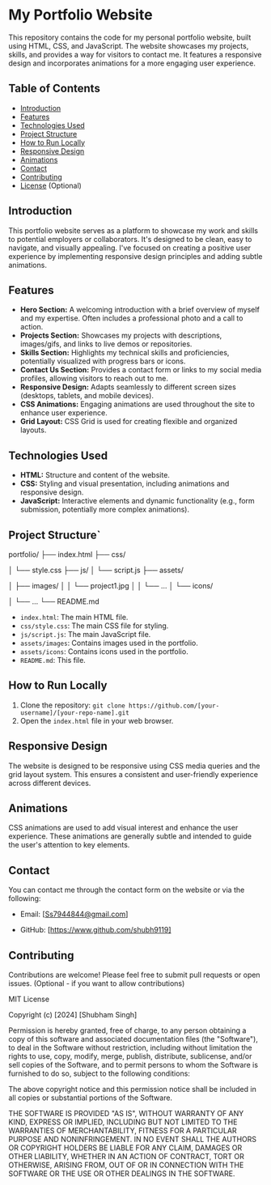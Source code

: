 # My Portfolio Website

This repository contains the code for my personal portfolio website, built using HTML, CSS, and JavaScript.  The website showcases my projects, skills, and provides a way for visitors to contact me. It features a responsive design and incorporates animations for a more engaging user experience.

## Table of Contents

- [Introduction](#introduction)
- [Features](#features)
- [Technologies Used](#technologies-used)
- [Project Structure](#project-structure)
- [How to Run Locally](#how-to-run-locally)
- [Responsive Design](#responsive-design)
- [Animations](#animations)
- [Contact](#contact)
- [Contributing](#contributing)
- [License](#license) (Optional)

## Introduction

This portfolio website serves as a platform to showcase my work and skills to potential employers or collaborators.  It's designed to be clean, easy to navigate, and visually appealing. I've focused on creating a positive user experience by implementing responsive design principles and adding subtle animations.

## Features

* **Hero Section:**  A welcoming introduction with a brief overview of myself and my expertise.  Often includes a professional photo and a call to action.
* **Projects Section:** Showcases my projects with descriptions, images/gifs, and links to live demos or repositories.
* **Skills Section:** Highlights my technical skills and proficiencies, potentially visualized with progress bars or icons.
* **Contact Us Section:**  Provides a contact form or links to my social media profiles, allowing visitors to reach out to me.
* **Responsive Design:** Adapts seamlessly to different screen sizes (desktops, tablets, and mobile devices).
* **CSS Animations:**  Engaging animations are used throughout the site to enhance user experience.
* **Grid Layout:**  CSS Grid is used for creating flexible and organized layouts.

## Technologies Used

* **HTML:**  Structure and content of the website.
* **CSS:** Styling and visual presentation, including animations and responsive design.
* **JavaScript:**  Interactive elements and dynamic functionality (e.g., form submission, potentially more complex animations).

## Project Structure`

portfolio/
├── index.html
├── css/

│   └── style.css
├── js/
│   └── script.js
├── assets/

│   ├── images/
│   │   └── project1.jpg
│   │   └── ...
│   └── icons/

│       └── ...
└── README.md

* `index.html`: The main HTML file.
* `css/style.css`:  The main CSS file for styling.
* `js/script.js`:  The main JavaScript file.
* `assets/images`: Contains images used in the portfolio.
* `assets/icons`: Contains icons used in the portfolio.
* `README.md`: This file.

## How to Run Locally

1. Clone the repository: `git clone https://github.com/[your-username]/[your-repo-name].git`
2. Open the `index.html` file in your web browser.

## Responsive Design

The website is designed to be responsive using CSS media queries and the grid layout system. This ensures a consistent and user-friendly experience across different devices.

## Animations

CSS animations are used to add visual interest and enhance the user experience.  These animations are generally subtle and intended to guide the user's attention to key elements.

## Contact

You can contact me through the contact form on the website or via the following:

* Email: [Ss7944844@gmail.com]

* GitHub: [https://www.github.com/shubh9119]

## Contributing

Contributions are welcome!  Please feel free to submit pull requests or open issues. (Optional - if you want to allow contributions)

MIT License

Copyright (c) [2024] [Shubham Singh]

Permission is hereby granted, free of charge, to any person obtaining a copy
of this software and associated documentation files (the "Software"), to deal
in the Software without restriction, including without limitation the rights
to use, copy, modify, merge, publish, distribute, sublicense, and/or sell
copies of the Software, and to permit persons to whom the Software is
furnished to do so, subject to the following conditions:

The above copyright notice and this permission notice shall be included in all
copies or substantial portions of the Software.

THE SOFTWARE IS PROVIDED "AS IS", WITHOUT WARRANTY OF ANY KIND, EXPRESS OR
IMPLIED, INCLUDING BUT NOT LIMITED TO THE WARRANTIES OF MERCHANTABILITY,
FITNESS FOR A PARTICULAR PURPOSE AND NONINFRINGEMENT. IN NO EVENT SHALL THE
AUTHORS OR COPYRIGHT HOLDERS BE LIABLE FOR ANY CLAIM, DAMAGES OR OTHER
LIABILITY, WHETHER IN AN ACTION OF CONTRACT, TORT OR OTHERWISE, ARISING FROM,
OUT OF OR IN CONNECTION WITH THE SOFTWARE OR THE USE OR OTHER DEALINGS IN THE
SOFTWARE.



